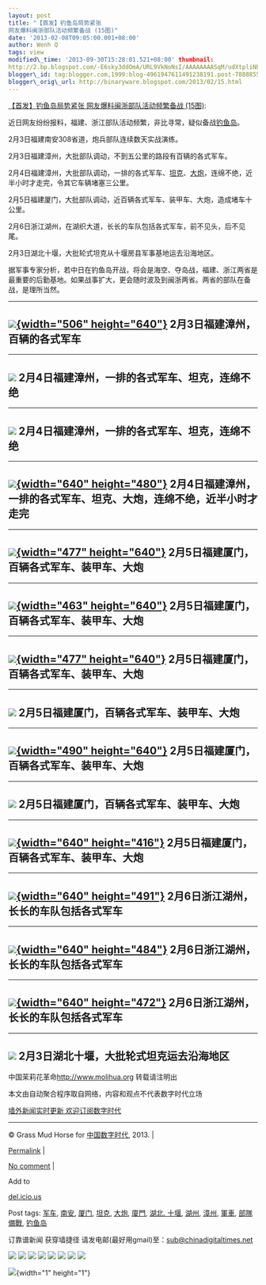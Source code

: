 ```yaml
--- 
layout: post 
title: "【首发】钓鱼岛局势紧张
网友爆料闽浙部队活动频繁备战 (15图)" 
date: '2013-02-08T09:05:00.001+08:00' 
author: Wenh Q
tags: view
modified\_time: '2013-09-30T15:28:01.521+08:00' thumbnail:
http://2.bp.blogspot.com/-E6sky3ddOmA/URL9VkNoNsI/AAAAAAAASqM/udXtpliNFBk/s72-c/1.jpg
blogger\_id: tag:blogger.com,1999:blog-4961947611491238191.post-7888855709558045977
blogger\_orig\_url: http://binaryware.blogspot.com/2013/02/15.html
---
```

[【首发】钓鱼岛局势紧张 网友爆料闽浙部队活动频繁备战
(15图)](http://feedproxy.google.com/~r/chinagfwblog/~3/HqskPuRwvCI/):

[](http://www.blogger.com/blog-this.g)



<div>

近日网友纷纷报料，福建、浙江部队活动频繁，非比寻常，疑似备战[钓鱼岛](https://meilizhongguo.biz/chinese/tag/%e9%92%93%e9%b1%bc%e5%b2%9b/?category=10466 "标签 钓鱼岛 下的日志")。

</div>

<div>

</div>

<div>

2<span lang="EN-US">月</span>3<span
lang="EN-US">日福建南安</span>308<span
lang="EN-US">省道，炮兵部队连续数天实战演练。</span>

</div>

<div>

</div>

<div>

2<span lang="EN-US">月</span>3<span
lang="EN-US">日福建漳州，大批部队调动，不到五公里的路段有百辆的各式军车。</span>  

</div>

<div>

</div>

<div>

2<span lang="EN-US">月</span>4<span
lang="EN-US">日福建漳州，大批部队调动，一排的各式军车、[坦克](https://meilizhongguo.biz/chinese/tag/%e5%9d%a6%e5%85%8b/?category=10466 "标签 坦克 下的日志")、[大炮](https://meilizhongguo.biz/chinese/tag/%e5%a4%a7%e7%82%ae/?category=10466 "标签 大炮 下的日志")，连绵不绝，近半小时才走完，令其它车辆堵塞三公里。</span>

</div>

<div>

</div>

<div>

2<span lang="EN-US">月</span>5<span
lang="EN-US">日福建厦门，大批部队调动，近百辆各式军车、装甲车、大炮，造成堵车十公里。</span>

</div>

<div>

</div>

<div>

2<span lang="EN-US">月</span>6<span
lang="EN-US">日浙江湖州，在湖织大道，长长的车队包括各式军车，前不见头，后不见尾。</span>

</div>

<div>

</div>

<div>

2<span lang="EN-US">月</span>3<span lang="EN-US">日</span><span
lang="EN-US">湖北十堰，大批轮式坦克从十堰房县军事基地运去沿海地区。</span> 

</div>

<div>

</div>

<div>

<span
lang="EN-US">据军事专家分析，若中日在钓鱼岛开战，将会是海空、夺岛战，福建、浙江两省是最重要的后勤基地。如果战事扩大，更会随时波及到闽浙两省。两省的部队在备战，是理所当然。</span>

</div>

<div>

<div>

<span lang="EN-US">

</span>

</div>

</div>

  --------------------------------------------------------------------------------------------------------------------------------------------------------------------------------------------------------------
  [![](http://2.bp.blogspot.com/-E6sky3ddOmA/URL9VkNoNsI/AAAAAAAASqM/udXtpliNFBk/s640/1.jpg){width="506" height="640"}](http://2.bp.blogspot.com/-E6sky3ddOmA/URL9VkNoNsI/AAAAAAAASqM/udXtpliNFBk/s1600/1.jpg)
  2<span lang="EN-US">月</span>3<span lang="EN-US">日福建漳州，百辆的各式军车</span>
  --------------------------------------------------------------------------------------------------------------------------------------------------------------------------------------------------------------

  -------------------------------------------------------------------------------------------------------------------------------------------------------------------------------------
  [![](http://2.bp.blogspot.com/-c8JL8ZkecHs/URL9V4l-h_I/AAAAAAAASqQ/BfnwI1CVCqk/s1600/2.jpg)](http://2.bp.blogspot.com/-c8JL8ZkecHs/URL9V4l-h_I/AAAAAAAASqQ/BfnwI1CVCqk/s1600/2.jpg)
  2<span lang="EN-US">月</span>4<span lang="EN-US">日福建漳州，一排的各式军车、坦克，连绵不绝</span>
  -------------------------------------------------------------------------------------------------------------------------------------------------------------------------------------

  -------------------------------------------------------------------------------------------------------------------------------------------------------------------------------------
  [![](http://4.bp.blogspot.com/-bQgrj0mMPmk/URL9XnI2reI/AAAAAAAASqc/RAa6oK1vt2k/s1600/3.jpg)](http://4.bp.blogspot.com/-bQgrj0mMPmk/URL9XnI2reI/AAAAAAAASqc/RAa6oK1vt2k/s1600/3.jpg)
  2<span lang="EN-US">月</span>4<span lang="EN-US">日福建漳州，一排的各式军车、坦克，连绵不绝</span>
  -------------------------------------------------------------------------------------------------------------------------------------------------------------------------------------



<div>

</div>

  --------------------------------------------------------------------------------------------------------------------------------------------------------------------------------------------------------------
  [![](http://3.bp.blogspot.com/-w9IjoeHUHkY/URL9ZgB2WVI/AAAAAAAASqk/t1m9iVdWR8U/s640/4.jpg){width="640" height="480"}](http://3.bp.blogspot.com/-w9IjoeHUHkY/URL9ZgB2WVI/AAAAAAAASqk/t1m9iVdWR8U/s1600/4.jpg)
  2<span lang="EN-US">月</span>4<span lang="EN-US">日福建漳州，一排的各式军车、坦克、大炮，连绵不绝，近半小时才走完</span>
  --------------------------------------------------------------------------------------------------------------------------------------------------------------------------------------------------------------

  --------------------------------------------------------------------------------------------------------------------------------------------------------------------------------------------------------------
  [![](http://2.bp.blogspot.com/-V9JcHZ6vZEM/URL9Z5dvdcI/AAAAAAAASqs/hTI0s6BO7as/s640/5.jpg){width="477" height="640"}](http://2.bp.blogspot.com/-V9JcHZ6vZEM/URL9Z5dvdcI/AAAAAAAASqs/hTI0s6BO7as/s1600/5.jpg)
  2<span lang="EN-US">月</span>5<span lang="EN-US">日福建厦门，百辆各式军车、装甲车、大炮</span>
  --------------------------------------------------------------------------------------------------------------------------------------------------------------------------------------------------------------

  --------------------------------------------------------------------------------------------------------------------------------------------------------------------------------------------------------------
  [![](http://3.bp.blogspot.com/-12WmIJq2JQY/URL9bFCoEPI/AAAAAAAASq0/NpLgdVSkUNA/s640/6.jpg){width="463" height="640"}](http://3.bp.blogspot.com/-12WmIJq2JQY/URL9bFCoEPI/AAAAAAAASq0/NpLgdVSkUNA/s1600/6.jpg)
  2<span lang="EN-US">月</span>5<span lang="EN-US">日福建厦门，百辆各式军车、装甲车、大炮</span>
  --------------------------------------------------------------------------------------------------------------------------------------------------------------------------------------------------------------

  --------------------------------------------------------------------------------------------------------------------------------------------------------------------------------------------------------------
  [![](http://4.bp.blogspot.com/-tPVIxSTPmcU/URL9cW7ixBI/AAAAAAAASq8/b06aDFcQuJw/s640/7.jpg){width="477" height="640"}](http://4.bp.blogspot.com/-tPVIxSTPmcU/URL9cW7ixBI/AAAAAAAASq8/b06aDFcQuJw/s1600/7.jpg)
  2<span lang="EN-US">月</span>5<span lang="EN-US">日福建厦门，百辆各式军车、装甲车、大炮</span>
  --------------------------------------------------------------------------------------------------------------------------------------------------------------------------------------------------------------

  -------------------------------------------------------------------------------------------------------------------------------------------------------------------------------------
  [![](http://3.bp.blogspot.com/-1mkic8KCXOQ/URL9dBHc0NI/AAAAAAAASrE/o4EbdOV9Uck/s1600/8.jpg)](http://3.bp.blogspot.com/-1mkic8KCXOQ/URL9dBHc0NI/AAAAAAAASrE/o4EbdOV9Uck/s1600/8.jpg)
  2<span lang="EN-US">月</span>5<span lang="EN-US">日福建厦门，百辆各式军车、装甲车、大炮</span>
  -------------------------------------------------------------------------------------------------------------------------------------------------------------------------------------

  --------------------------------------------------------------------------------------------------------------------------------------------------------------------------------------------------------------
  [![](http://2.bp.blogspot.com/-0oUVX3_xbVI/URL9eGGYOvI/AAAAAAAASrQ/UrZps_Bh_bA/s640/9.jpg){width="490" height="640"}](http://2.bp.blogspot.com/-0oUVX3_xbVI/URL9eGGYOvI/AAAAAAAASrQ/UrZps_Bh_bA/s1600/9.jpg)
  2<span lang="EN-US">月</span>5<span lang="EN-US">日福建厦门，百辆各式军车、装甲车、大炮</span>
  --------------------------------------------------------------------------------------------------------------------------------------------------------------------------------------------------------------

  ---------------------------------------------------------------------------------------------------------------------------------------------------------------------------------------
  [![](http://1.bp.blogspot.com/-5lpGwcjntOM/URL9fLQLWZI/AAAAAAAASrY/ds7_hpIuTAg/s1600/10.jpg)](http://1.bp.blogspot.com/-5lpGwcjntOM/URL9fLQLWZI/AAAAAAAASrY/ds7_hpIuTAg/s1600/10.jpg)
  2<span lang="EN-US">月</span>5<span lang="EN-US">日福建厦门，百辆各式军车、装甲车、大炮</span>
  ---------------------------------------------------------------------------------------------------------------------------------------------------------------------------------------

  ----------------------------------------------------------------------------------------------------------------------------------------------------------------------------------------------------------------
  [![](http://1.bp.blogspot.com/-5JNw1q2w2Do/URL9go-lyCI/AAAAAAAASrg/K18DGJdffas/s640/11.jpg){width="640" height="416"}](http://1.bp.blogspot.com/-5JNw1q2w2Do/URL9go-lyCI/AAAAAAAASrg/K18DGJdffas/s1600/11.jpg)
  2<span lang="EN-US">月</span>5<span lang="EN-US">日福建厦门，百辆各式军车、装甲车、大炮</span>
  ----------------------------------------------------------------------------------------------------------------------------------------------------------------------------------------------------------------

  ----------------------------------------------------------------------------------------------------------------------------------------------------------------------------------------------------------------
  [![](http://3.bp.blogspot.com/-KJ-vhP31Bys/URL9hN5-sYI/AAAAAAAASrk/UzIsC7IK0jY/s640/12.jpg){width="640" height="491"}](http://3.bp.blogspot.com/-KJ-vhP31Bys/URL9hN5-sYI/AAAAAAAASrk/UzIsC7IK0jY/s1600/12.jpg)
  2<span lang="EN-US">月</span>6<span lang="EN-US">日浙江湖州，长长的车队包括各式军车</span>
  ----------------------------------------------------------------------------------------------------------------------------------------------------------------------------------------------------------------

  ----------------------------------------------------------------------------------------------------------------------------------------------------------------------------------------------------------------
  [![](http://1.bp.blogspot.com/-z8RwzUv8OK0/URL9hxPLA5I/AAAAAAAASrw/teXOnbvhJa4/s640/13.jpg){width="640" height="484"}](http://1.bp.blogspot.com/-z8RwzUv8OK0/URL9hxPLA5I/AAAAAAAASrw/teXOnbvhJa4/s1600/13.jpg)
  2<span lang="EN-US">月</span>6<span lang="EN-US">日浙江湖州，长长的车队包括各式军车</span>
  ----------------------------------------------------------------------------------------------------------------------------------------------------------------------------------------------------------------

  ----------------------------------------------------------------------------------------------------------------------------------------------------------------------------------------------------------------
  [![](http://2.bp.blogspot.com/-0Y7nNYTN__A/URL9i_ZLVpI/AAAAAAAASr4/hpHHEH1GcAk/s640/14.jpg){width="640" height="472"}](http://2.bp.blogspot.com/-0Y7nNYTN__A/URL9i_ZLVpI/AAAAAAAASr4/hpHHEH1GcAk/s1600/14.jpg)
  2<span lang="EN-US">月</span>6<span lang="EN-US">日浙江湖州，长长的车队包括各式军车</span>
  ----------------------------------------------------------------------------------------------------------------------------------------------------------------------------------------------------------------

  ---------------------------------------------------------------------------------------------------------------------------------------------------------------------------------------
  [![](http://1.bp.blogspot.com/-m_dyubPTEO8/URL9juRDdGI/AAAAAAAASsA/ZVB_85IT3nI/s1600/15.jpg)](http://1.bp.blogspot.com/-m_dyubPTEO8/URL9juRDdGI/AAAAAAAASsA/ZVB_85IT3nI/s1600/15.jpg)
  2<span lang="EN-US">月</span>3<span lang="EN-US">日湖北十堰，大批轮式坦克运去沿海地区</span>
  ---------------------------------------------------------------------------------------------------------------------------------------------------------------------------------------



<div>

<span lang="EN-US">中国茉莉花革命</span>http://www.molihua.org <span
lang="EN-US">转载请注明出</span>

</div>



本文由自动聚合程序取自网络，内容和观点不代表数字时代立场



[墙外新闻实时更新 欢迎订阅数字时代](http://eepurl.com/msuvD)


















------------------------------------------------------------------------

© Grass Mud Horse for [中国数字时代](https://meilizhongguo.biz/chinese),
2013. |

[Permalink](https://meilizhongguo.biz/chinese/2013/02/%e3%80%90%e9%a6%96%e5%8f%91%e3%80%91%e9%92%93%e9%b1%bc%e5%b2%9b%e5%b1%80%e5%8a%bf%e7%b4%a7%e5%bc%a0-%e7%bd%91%e5%8f%8b%e7%88%86%e6%96%99%e9%97%bd%e6%b5%99%e9%83%a8%e9%98%9f%e6%b4%bb%e5%8a%a8%e9%a2%91/)
|

[No
comment](https://meilizhongguo.biz/chinese/2013/02/%e3%80%90%e9%a6%96%e5%8f%91%e3%80%91%e9%92%93%e9%b1%bc%e5%b2%9b%e5%b1%80%e5%8a%bf%e7%b4%a7%e5%bc%a0-%e7%bd%91%e5%8f%8b%e7%88%86%e6%96%99%e9%97%bd%e6%b5%99%e9%83%a8%e9%98%9f%e6%b4%bb%e5%8a%a8%e9%a2%91/#comments)
|

Add to

[del.icio.us](http://del.icio.us/post?url=https://meilizhongguo.biz/chinese/2013/02/%e3%80%90%e9%a6%96%e5%8f%91%e3%80%91%e9%92%93%e9%b1%bc%e5%b2%9b%e5%b1%80%e5%8a%bf%e7%b4%a7%e5%bc%a0-%e7%bd%91%e5%8f%8b%e7%88%86%e6%96%99%e9%97%bd%e6%b5%99%e9%83%a8%e9%98%9f%e6%b4%bb%e5%8a%a8%e9%a2%91/&title=%E3%80%90%E9%A6%96%E5%8F%91%E3%80%91%E9%92%93%E9%B1%BC%E5%B2%9B%E5%B1%80%E5%8A%BF%E7%B4%A7%E5%BC%A0%20%E7%BD%91%E5%8F%8B%E7%88%86%E6%96%99%E9%97%BD%E6%B5%99%E9%83%A8%E9%98%9F%E6%B4%BB%E5%8A%A8%E9%A2%91%E7%B9%81%E5%A4%87%E6%88%98%20(15%E5%9B%BE))





Post tags:
[军车](https://meilizhongguo.biz/chinese/tag/%e5%86%9b%e8%bd%a6/?category=10466),
[南安](https://meilizhongguo.biz/chinese/tag/%e5%8d%97%e5%ae%89/?category=10466),
[厦门](https://meilizhongguo.biz/chinese/tag/%e5%8e%a6%e9%97%a8/?category=10466),
[坦克](https://meilizhongguo.biz/chinese/tag/%e5%9d%a6%e5%85%8b/?category=10466),
[大炮](https://meilizhongguo.biz/chinese/tag/%e5%a4%a7%e7%82%ae/?category=10466),
[廈門](https://meilizhongguo.biz/chinese/tag/%e5%bb%88%e9%96%80/?category=10466),
[湖北.
十堰](https://meilizhongguo.biz/chinese/tag/%e6%b9%96%e5%8c%97-%e5%8d%81%e5%a0%b0/?category=10466),
[湖州](https://meilizhongguo.biz/chinese/tag/%e6%b9%96%e5%b7%9e/?category=10466),
[漳州](https://meilizhongguo.biz/chinese/tag/%e6%bc%b3%e5%b7%9e/?category=10466),
[軍車](https://meilizhongguo.biz/chinese/tag/%e8%bb%8d%e8%bb%8a/?category=10466),
[部隊備戰](https://meilizhongguo.biz/chinese/tag/%e9%83%a8%e9%9a%8a%e5%82%99%e6%88%b0/?category=10466),
[钓鱼岛](https://meilizhongguo.biz/chinese/tag/%e9%92%93%e9%b1%bc%e5%b2%9b/?category=10466)



订靠谱新闻 获穿墙捷径
请发电邮(最好用gmail)至：sub@chinadigitaltimes.net











<div>

[![](http://feeds.feedburner.com/~ff/chinagfwblog?d=yIl2AUoC8zA)](http://feeds.feedburner.com/~ff/chinagfwblog?a=HqskPuRwvCI:5D-_GcCNCms:yIl2AUoC8zA)
[![](http://feeds.feedburner.com/~ff/chinagfwblog?i=HqskPuRwvCI:5D-_GcCNCms:-BTjWOF_DHI)](http://feeds.feedburner.com/~ff/chinagfwblog?a=HqskPuRwvCI:5D-_GcCNCms:-BTjWOF_DHI)
[![](http://feeds.feedburner.com/~ff/chinagfwblog?i=HqskPuRwvCI:5D-_GcCNCms:F7zBnMyn0Lo)](http://feeds.feedburner.com/~ff/chinagfwblog?a=HqskPuRwvCI:5D-_GcCNCms:F7zBnMyn0Lo)
[![](http://feeds.feedburner.com/~ff/chinagfwblog?i=HqskPuRwvCI:5D-_GcCNCms:V_sGLiPBpWU)](http://feeds.feedburner.com/~ff/chinagfwblog?a=HqskPuRwvCI:5D-_GcCNCms:V_sGLiPBpWU)
[![](http://feeds.feedburner.com/~ff/chinagfwblog?d=qj6IDK7rITs)](http://feeds.feedburner.com/~ff/chinagfwblog?a=HqskPuRwvCI:5D-_GcCNCms:qj6IDK7rITs)
[![](http://feeds.feedburner.com/~ff/chinagfwblog?d=l6gmwiTKsz0)](http://feeds.feedburner.com/~ff/chinagfwblog?a=HqskPuRwvCI:5D-_GcCNCms:l6gmwiTKsz0)
[![](http://feeds.feedburner.com/~ff/chinagfwblog?i=HqskPuRwvCI:5D-_GcCNCms:gIN9vFwOqvQ)](http://feeds.feedburner.com/~ff/chinagfwblog?a=HqskPuRwvCI:5D-_GcCNCms:gIN9vFwOqvQ)
[![](http://feeds.feedburner.com/~ff/chinagfwblog?d=TzevzKxY174)](http://feeds.feedburner.com/~ff/chinagfwblog?a=HqskPuRwvCI:5D-_GcCNCms:TzevzKxY174)

</div>

![](http://feeds.feedburner.com/~r/chinagfwblog/~4/HqskPuRwvCI){width="1"
height="1"}
